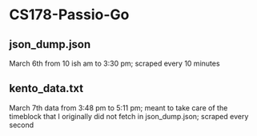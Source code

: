 # CS178-Passio-Go

## json_dump.json
March 6th from 10 ish am to 3:30 pm; scraped every 10 minutes

## kento_data.txt
March 7th data from 3:48 pm to 5:11 pm; meant to take care of the timeblock that I originally did not fetch in json_dump.json; scraped every second